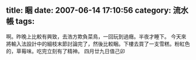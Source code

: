 title: 睏
date: 2007-06-14 17:10:56
category: 流水帳
tags:
---

啊。昨晚上比較有興致，去浩方欺負菜鳥，一回玩到過癮。半夜才睡下。
今天來將輸入法設計中的細枝末節討論完了，然後比較睏。下樓去買了一支雪糕。粉紅色的，草莓味。吃完立刻有了精神。
四月廿九日值己卯
